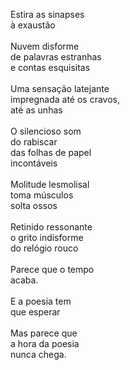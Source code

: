 Estira as sinapses
\
à exaustão
\
\
Nuvem disforme
\
de palavras estranhas
\
e contas esquisitas
\
\
Uma sensação latejante
\
impregnada até os cravos,
\
até as unhas
\
\
O silencioso som
\
do rabiscar
\
das folhas de papel
\
incontáveis
\
\
Molitude lesmolisal
\
toma músculos
\
solta ossos
\
\
Retinido ressonante
\
o grito indisforme
\
do relógio rouco
\
\
Parece que o tempo
\
acaba.
\
\
E a poesia tem
\
que esperar
\
\
Mas parece que
\
a hora da poesia
\
nunca chega.
